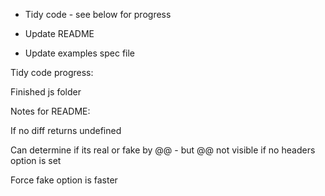* Tidy code - see below for progress

* Update README

* Update examples spec file



Tidy code progress:

Finished js folder



Notes for README:

If no diff returns undefined

Can determine if its real or fake by @@ - but @@ not visible if no headers option is set

Force fake option is faster
